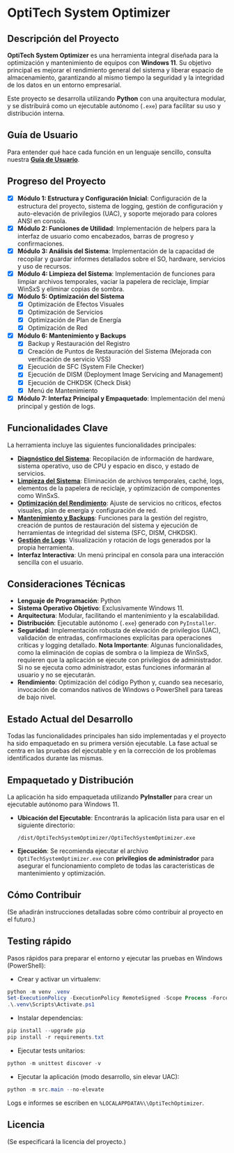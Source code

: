 # OptiTech System Optimizer

## Descripción del Proyecto

**OptiTech System Optimizer** es una herramienta integral diseñada para la optimización y mantenimiento de equipos con **Windows 11**. Su objetivo principal es mejorar el rendimiento general del sistema y liberar espacio de almacenamiento, garantizando al mismo tiempo la seguridad y la integridad de los datos en un entorno empresarial.

Este proyecto se desarrolla utilizando **Python** con una arquitectura modular, y se distribuirá como un ejecutable autónomo (`.exe`) para facilitar su uso y distribución interna.

## Guía de Usuario

Para entender qué hace cada función en un lenguaje sencillo, consulta nuestra **[Guía de Usuario](GUIA_USUARIO.md)**.

## Progreso del Proyecto

*   [x] **Módulo 1: Estructura y Configuración Inicial**: Configuración de la estructura del proyecto, sistema de logging, gestión de configuración y auto-elevación de privilegios (UAC), y soporte mejorado para colores ANSI en consola.
*   [x] **Módulo 2: Funciones de Utilidad**: Implementación de helpers para la interfaz de usuario como encabezados, barras de progreso y confirmaciones.
*   [x] **Módulo 3: Análisis del Sistema**: Implementación de la capacidad de recopilar y guardar informes detallados sobre el SO, hardware, servicios y uso de recursos.
*   [x] **Módulo 4: Limpieza del Sistema**: Implementación de funciones para limpiar archivos temporales, vaciar la papelera de reciclaje, limpiar WinSxS y eliminar copias de sombra.
*   [x] **Módulo 5: Optimización del Sistema**
    *   [x] Optimización de Efectos Visuales
    *   [x] Optimización de Servicios
    *   [x] Optimización de Plan de Energía
    *   [x] Optimización de Red
*   [x] **Módulo 6: Mantenimiento y Backups**
    *   [x] Backup y Restauración del Registro
    *   [x] Creación de Puntos de Restauración del Sistema (Mejorada con verificación de servicio VSS)
    *   [x] Ejecución de SFC (System File Checker)
    *   [x] Ejecución de DISM (Deployment Image Servicing and Management)
    *   [x] Ejecución de CHKDSK (Check Disk)
    *   [x] Menú de Mantenimiento
*   [x] **Módulo 7: Interfaz Principal y Empaquetado**: Implementación del menú principal y gestión de logs.

## Funcionalidades Clave

La herramienta incluye las siguientes funcionalidades principales:

*   **[Diagnóstico del Sistema](GUIA_USUARIO.md#1-análisis-del-sistema)**: Recopilación de información de hardware, sistema operativo, uso de CPU y espacio en disco, y estado de servicios.
*   **[Limpieza del Sistema](GUIA_USUARIO.md#2-limpieza-del-sistema)**: Eliminación de archivos temporales, caché, logs, elementos de la papelera de reciclaje, y optimización de componentes como WinSxS.
*   **[Optimización del Rendimiento](GUIA_USUARIO.md#3-optimización-del-sistema)**: Ajuste de servicios no críticos, efectos visuales, plan de energía y configuración de red.
*   **[Mantenimiento y Backups](GUIA_USUARIO.md#4-mantenimiento-del-sistema)**: Funciones para la gestión del registro, creación de puntos de restauración del sistema y ejecución de herramientas de integridad del sistema (SFC, DISM, CHKDSK).
*   **[Gestión de Logs](GUIA_USUARIO.md#5-gestión-de-logs)**: Visualización y rotación de logs generados por la propia herramienta.
*   **Interfaz Interactiva**: Un menú principal en consola para una interacción sencilla con el usuario.

## Consideraciones Técnicas

*   **Lenguaje de Programación**: Python
*   **Sistema Operativo Objetivo**: Exclusivamente Windows 11.
*   **Arquitectura**: Modular, facilitando el mantenimiento y la escalabilidad.
*   **Distribución**: Ejecutable autónomo (`.exe`) generado con `PyInstaller`.
*   **Seguridad**: Implementación robusta de elevación de privilegios (UAC), validación de entradas, confirmaciones explícitas para operaciones críticas y logging detallado. **Nota Importante**: Algunas funcionalidades, como la eliminación de copias de sombra o la limpieza de WinSxS, requieren que la aplicación se ejecute con privilegios de administrador. Si no se ejecuta como administrador, estas funciones informarán al usuario y no se ejecutarán.
*   **Rendimiento**: Optimización del código Python y, cuando sea necesario, invocación de comandos nativos de Windows o PowerShell para tareas de bajo nivel.

## Estado Actual del Desarrollo

Todas las funcionalidades principales han sido implementadas y el proyecto ha sido empaquetado en su primera versión ejecutable. La fase actual se centra en las pruebas del ejecutable y en la corrección de los problemas identificados durante las mismas.

## Empaquetado y Distribución

La aplicación ha sido empaquetada utilizando **PyInstaller** para crear un ejecutable autónomo para Windows 11.

- **Ubicación del Ejecutable**: Encontrarás la aplicación lista para usar en el siguiente directorio:
  ```
  /dist/OptiTechSystemOptimizer/OptiTechSystemOptimizer.exe
  ```
- **Ejecución**: Se recomienda ejecutar el archivo `OptiTechSystemOptimizer.exe` con **privilegios de administrador** para asegurar el funcionamiento completo de todas las características de mantenimiento y optimización.

## Cómo Contribuir

(Se añadirán instrucciones detalladas sobre cómo contribuir al proyecto en el futuro.)

## Testing rápido

Pasos rápidos para preparar el entorno y ejecutar las pruebas en Windows (PowerShell):

- Crear y activar un virtualenv:

```powershell
python -m venv .venv
Set-ExecutionPolicy -ExecutionPolicy RemoteSigned -Scope Process -Force
.\.venv\Scripts\Activate.ps1
```

- Instalar dependencias:

```powershell
pip install --upgrade pip
pip install -r requirements.txt
```

- Ejecutar tests unitarios:

```powershell
python -m unittest discover -v
```

- Ejecutar la aplicación (modo desarrollo, sin elevar UAC):

```powershell
python -m src.main --no-elevate
```

Logs e informes se escriben en `%LOCALAPPDATA%\\OptiTechOptimizer`.

## Licencia

(Se especificará la licencia del proyecto.)